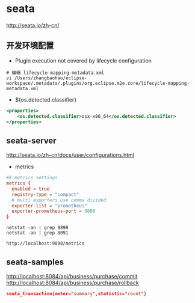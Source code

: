 # seata

<http://seata.io/zh-cn/>

## 开发环境配置

- Plugin execution not covered by lifecycle configuration

```shell
# 编辑 lifecycle-mapping-metadata.xml
vi /Users/zhangbaohao/eclipse-workspace/.metadata/.plugins/org.eclipse.m2e.core/lifecycle-mapping-metadata.xml
```

- ${os.detected.classifier}

```xml
<properties>
    <os.detected.classifier>osx-x86_64</os.detected.classifier>
</properties>
```

## seata-server

<http://seata.io/zh-cn/docs/user/configurations.html>

- metrics

```conf
## metrics settings
metrics {
  enabled = true
  registry-type = "compact"
  # multi exporters use comma divided
  exporter-list = "prometheus"
  exporter-prometheus-port = 9898
}
```

```shell
netstat -an | grep 9898
netstat -an | grep 8091

http://localhost:9898/metrics
```

## seata-samples

<http://localhost:8084/api/business/purchase/commit>
<http://localhost:8084/api/business/purchase/rollback>

```json
seata_transaction{meter="summary",statistic="count"}
```
